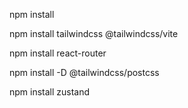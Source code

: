 npm install

npm install tailwindcss @tailwindcss/vite

npm install react-router

npm install -D @tailwindcss/postcss

 npm install zustand